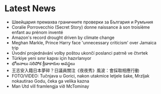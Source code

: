 # Latest News
-  Швейцария премахва граничните проверки за България и Румъния
-  Coralie Porrovecchio (Secret Story) donne naissance à son troisième enfant au prénom inventé
-  Amazon's record drought driven by climate change
-  Meghan Markle, Prince Harry face 'unnecessary criticism' over Jamaica trip
-  Úvodní projednávání volby poštou ukončí poslanci patrně ve čtvrtek
-  Türkiye yeni sınır kapısı için hazırlanıyor
-  భోజనాలు సరిపోక క్రీడాకారుల అవస్థలు
-  王志安入籍日本夢碎？日議員關注《夜夜秀》風波：會採取相應行動
-  FOTO/VIDEO: Tučnjava u Gorici, nakon utakmice letjele šake, Mrzljak nokautirao Godu, čeka ga velika kazna
-  Man Utd vill framlengja við McTominay
